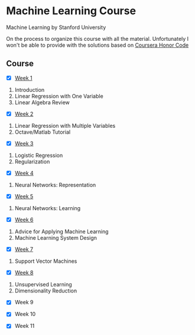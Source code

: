 # Machine Learning Course
Machine Learning by Stanford University

On the process to organize this course with all the material. Unfortunately I won't be able to provide with the solutions based on [Coursera Honor Code](https://learner.coursera.help/hc/en-us/articles/209818863-Coursera-Honor-Code)

## Course
- [x] [Week 1](week1)
1. Introduction
2. Linear Regression with One Variable
3. Linear Algebra Review

- [x] [Week 2](week2)
1. Linear Regression with Multiple Variables
2. Octave/Matlab Tutorial

- [x] [Week 3](week3)
1. Logistic Regression
2. Regularization

- [x] [Week 4](week4)
1. Neural Networks: Representation

- [x] [Week 5](week5)
1. Neural Networks: Learning

- [x] [Week 6](week6)
1. Advice for Applying Machine Learning
2. Machine Learning System Design

- [x] [Week 7](week7)
1. Support Vector Machines

- [x] [Week 8](week8)
1. Unsupervised Learning
2. Dimensionality Reduction

- [x] Week 9

- [x] Week 10

- [x] Week 11
